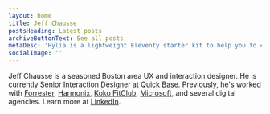 ```yaml
---
layout: home
title: Jeff Chausse
postsHeading: Latest posts
archiveButtonText: See all posts
metaDesc: 'Hylia is a lightweight Eleventy starter kit to help you to create your own blog or personal website.'
socialImage: ''
---
```


Jeff Chausse is a seasoned Boston area UX and interaction designer. He is currently Senior Interaction Designer at <a href="http://www.quickbase.com">Quick Base</a>. Previously, he's worked with <a href="http://www.forrester.com">Forrester</a>, <a href="http://www.harmonixmusic.com">Harmonix</a>, <a href="http://www.kokofitclub.com">Koko FitClub</a>, <a href="http://www.microsoft.com">Microsoft</a>, and several digital agencies. Learn more at <a href="http://www.linkedin.com/in/chausse">LinkedIn</a>.